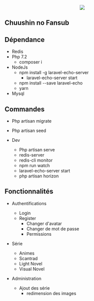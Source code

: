 <p align="center">
    <img src="https://www.chuushin-no-fansub.fr/public/img/site/banniere.jpg"/>
</p>

## Chuushin no Fansub

## Dépendance

- Redis
- Php 7.2
    - composer i
- NodeJs
    - npm install -g laravel-echo-server
        - laravel-echo-server start
    - npm install --save laravel-echo
    - yarn
- Mysql

## Commandes 

- Php artisan migrate
- Php artisan seed


- Dev
    - Php artisan serve
    - redis-server
    - redis-cli monitor
    - npm run watch
    - laravel-echo-server start
    - php artisan horizon
   
## Fonctionnalités

- Authentifications
    - Login
    - Register
        - Changer d'avatar
        - Changer de mot de passe
        - Permissions

- Série
    - Animes
    - Scantrad
    - Light Novel
    - Visual Novel

- Administration
    - Ajout des série
        - redimension des images